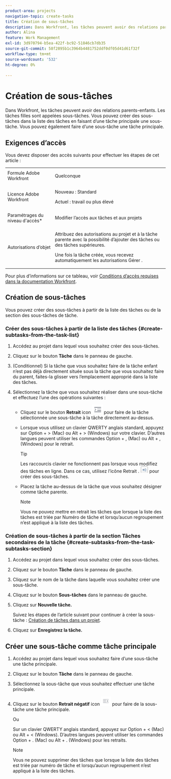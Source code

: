 ```yaml
---
product-area: projects
navigation-topic: create-tasks
title: Création de sous-tâches
description: Dans Workfront, les tâches peuvent avoir des relations parents-enfants. Les tâches filles sont appelées sous-tâches. Vous pouvez créer des sous-tâches dans la liste des tâches en faisant d’une tâche principale une sous-tâche. Vous pouvez également faire d’une sous-tâche une tâche principale.
author: Alina
feature: Work Management
exl-id: 3d970794-b5ea-422f-bc92-51846cb7db35
source-git-commit: 58f2895b1c3964b4481752ddf0df05d41d61f32f
workflow-type: tm+mt
source-wordcount: '532'
ht-degree: 0%

---
```


# Création de sous-tâches

Dans Workfront, les tâches peuvent avoir des relations parents-enfants. Les tâches filles sont appelées sous-tâches. Vous pouvez créer des sous-tâches dans la liste des tâches en faisant d’une tâche principale une sous-tâche. Vous pouvez également faire d’une sous-tâche une tâche principale.

## Exigences d’accès

Vous devez disposer des accès suivants pour effectuer les étapes de cet article :

<table style="table-layout:auto"> 
 <col> 
 <col> 
 <tbody> 
  <tr> 
   <td role="rowheader">Formule Adobe Workfront</td> 
   <td> <p>Quelconque</p> </td> 
  </tr> 
  <tr> 
   <td role="rowheader">Licence Adobe Workfront</td> 
   <td> 
   <p>Nouveau : Standard</p>
   <p>Actuel : travail ou plus élevé</p> </td> 
  </tr> 
  <tr> 
   <td role="rowheader">Paramétrages du niveau d'accès*</td> 
   <td> <p>Modifier l’accès aux tâches et aux projets</p>  </td> 
  </tr> 
  <tr> 
   <td role="rowheader">Autorisations d’objet</td> 
   <td> <p>Attribuez des autorisations au projet et à la tâche parente avec la possibilité d’ajouter des tâches ou des tâches supérieures.</p> <p>Une fois la tâche créée, vous recevez automatiquement les autorisations Gérer .</p>  </td> 
  </tr> 
 </tbody> 
</table>

Pour plus d’informations sur ce tableau, voir [Conditions d’accès requises dans la documentation Workfront](/help/quicksilver/administration-and-setup/add-users/access-levels-and-object-permissions/access-level-requirements-in-documentation.md).

## Création de sous-tâches

Vous pouvez créer des sous-tâches à partir de la liste des tâches ou de la section des sous-tâches de tâche.

### Créer des sous-tâches à partir de la liste des tâches {#create-subtasks-from-the-task-list}

1. Accédez au projet dans lequel vous souhaitez créer des sous-tâches.
1. Cliquez sur le bouton **Tâche** dans le panneau de gauche.
1. (Conditionnel) Si la tâche que vous souhaitez faire de la tâche enfant n’est pas déjà directement située sous la tâche que vous souhaitez faire du parent, faites-la glisser vers l’emplacement approprié dans la liste des tâches.
1. Sélectionnez la tâche que vous souhaitez réaliser dans une sous-tâche et effectuez l’une des opérations suivantes :

   * Cliquez sur le bouton **Retrait** icon ![](assets/indent-icon-nwe-33x29.png) pour faire de la tâche sélectionnée une sous-tâche à la tâche directement au-dessus.
   * Lorsque vous utilisez un clavier QWERTY anglais standard, appuyez sur Option + > (Mac) ou Alt + > (Windows) sur votre clavier. D’autres langues peuvent utiliser les commandes Option + , (Mac) ou Alt + , (Windows) pour le retrait.

     >[!TIP]
     >
     >Les raccourcis clavier ne fonctionnent pas lorsque vous modifiez des tâches en ligne. Dans ce cas, utilisez l’icône Retrait . ![](assets/cs1.png) pour créer des sous-tâches.

   * Placez la tâche au-dessus de la tâche que vous souhaitez désigner comme tâche parente.

     >[!NOTE]
     >
     >Vous ne pouvez mettre en retrait les tâches que lorsque la liste des tâches est triée par Numéro de tâche et lorsqu’aucun regroupement n’est appliqué à la liste des tâches.

### Création de sous-tâches à partir de la section Tâches secondaires de la tâche {#create-subtasks-from-the-task-subtasks-section}

1. Accédez au projet dans lequel vous souhaitez créer des sous-tâches.
1. Cliquez sur le bouton **Tâche** dans le panneau de gauche.
1. Cliquez sur le nom de la tâche dans laquelle vous souhaitez créer une sous-tâche.
1. Cliquez sur le bouton **Sous-tâches** dans le panneau de gauche.
1. Cliquez sur **Nouvelle tâche.**

   Suivez les étapes de l’article suivant pour continuer à créer la sous-tâche : [Création de tâches dans un projet](../../../manage-work/tasks/create-tasks/create-tasks-in-project.md).

1. Cliquez sur **Enregistrez la tâche.**

## Créer une sous-tâche comme tâche principale

1. Accédez au projet dans lequel vous souhaitez faire d’une sous-tâche une tâche principale.
1. Cliquez sur le bouton **Tâche** dans le panneau de gauche.
1. Sélectionnez la sous-tâche que vous souhaitez effectuer une tâche principale.
1. Cliquez sur le bouton **Retrait négatif** icon ![](assets/outdent-icon-nwe-31x29.png) pour faire de la sous-tâche une tâche principale.

   Ou

   Sur un clavier QWERTY anglais standard, appuyez sur Option + &lt; (Mac) ou Alt + &lt; (Windows). D’autres langues peuvent utiliser les commandes Option + . (Mac) ou Alt + . (Windows) pour les retraits.

   >[!NOTE]
   >
   >Vous ne pouvez supprimer des tâches que lorsque la liste des tâches est triée par numéro de tâche et lorsqu’aucun regroupement n’est appliqué à la liste des tâches.
